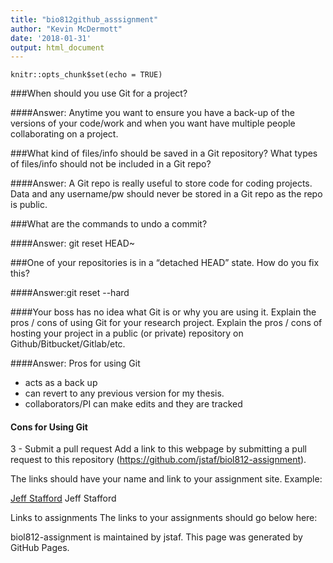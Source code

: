 ```yaml
---
title: "bio812github_asssignment"
author: "Kevin McDermott"
date: '2018-01-31'
output: html_document
---
```


```{r setup, include=FALSE}
knitr::opts_chunk$set(echo = TRUE)
```

###When should you use Git for a project?

####Answer: Anytime you want to ensure you have a back-up of the versions of your code/work and when you want have multiple people collaborating on a project.




###What kind of files/info should be saved in a Git repository? What types of files/info should not be included in a Git repo?

####Answer: A Git repo is really useful to store code for coding projects. Data and any username/pw should never be stored in a Git repo as the repo is public.



###What are the commands to undo a commit?

####Answer: git reset HEAD~
   


###One of your repositories is in a “detached HEAD” state. How do you fix this?

####Answer:git reset --hard



####Your boss has no idea what Git is or why you are using it. Explain the pros / cons of using Git for your research project. Explain the pros / cons of hosting your project in a public (or private) repository on Github/Bitbucket/Gitlab/etc.

####Answer: Pros for using Git

* acts as a back up
* can revert to any previous version for my thesis.
* collaborators/PI  can make edits and they are tracked

#### Cons for Using Git






3 - Submit a pull request
Add a link to this webpage by submitting a pull request to this repository (https://github.com/jstaf/biol812-assignment).

The links should have your name and link to your assignment site. Example:

[Jeff Stafford](https://jstaf.github.io/biol812-assignment)
Jeff Stafford

Links to assignments
The links to your assignments should go below here:

biol812-assignment is maintained by jstaf.
This page was generated by GitHub Pages.
